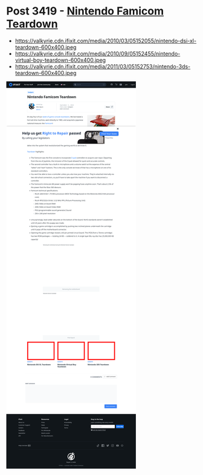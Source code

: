 # Post 3419 - [Nintendo Famicom Teardown](https://www.ifixit.com/News/3419/nintendo-famicom-teardown)

- https://valkyrie.cdn.ifixit.com/media/2010/03/05152055/nintendo-dsi-xl-teardown-600x400.jpeg
- https://valkyrie.cdn.ifixit.com/media/2010/09/05152455/nintendo-virtual-boy-teardown-600x400.jpeg
- https://valkyrie.cdn.ifixit.com/media/2011/03/05152753/nintendo-3ds-teardown-600x400.jpeg

![screencap](screenshots/3849d018-c99f-4694-94e5-56381be95753.png)
